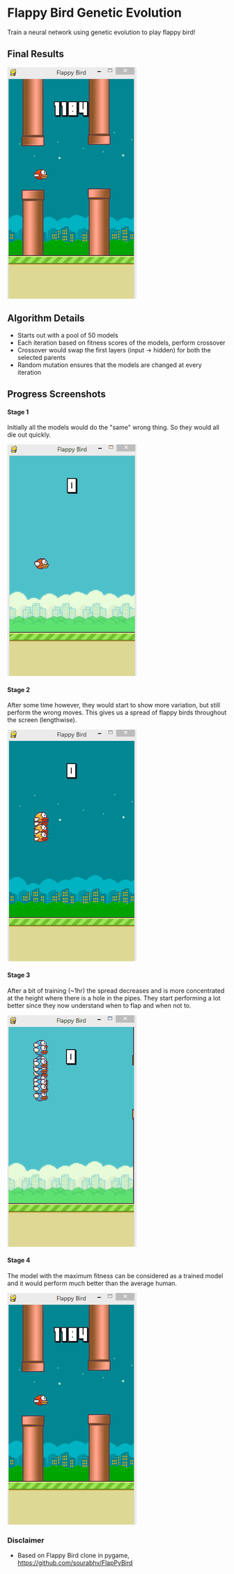 # Flappy Bird Genetic Evolution
Train a neural network using genetic evolution to play flappy bird! 

## Final Results
![Trained Model](Screenshots/trained_final.gif?raw=true "Trained Flappy Bird")	

## Algorithm Details
* Starts out with a pool of 50 models
* Each iteration based on fitness scores of the models, perform crossover
* Crossover would swap the first layers (input -> hidden) for both the selected parents
* Random mutation ensures that the models are changed at every iteration

## Progress Screenshots
#### Stage 1
Initially all the models would do the "same" wrong thing. So they would all die out quickly.

![Untrained No-Spread](Screenshots/untrained_initial_states_nospread.gif?raw=true "Untrained No-Spread")

#### Stage 2
After some time however, they would start to show more variation, but still perform the wrong moves. This gives us a spread of flappy birds throughout the screen (lengthwise).

![Untrained Spread](Screenshots/untrained_initial_states_spread.gif?raw=true "Untrained Spread")

#### Stage 3
After a bit of training (~1hr) the spread decreases and is more concentrated at the height where there is a hole in the pipes. They start performing a lot better since they now understand when to flap and when not to.

![Trained](Screenshots/trained_set_initial.gif?raw=true "Trained")

#### Stage 4
The model with the maximum fitness can be considered as a trained model and it would perform much better than the average human.

![Final Trained Model](Screenshots/trained_final.gif?raw=true "Final Trained Model")

### Disclaimer
* Based on Flappy Bird clone in pygame, https://github.com/sourabhv/FlapPyBird